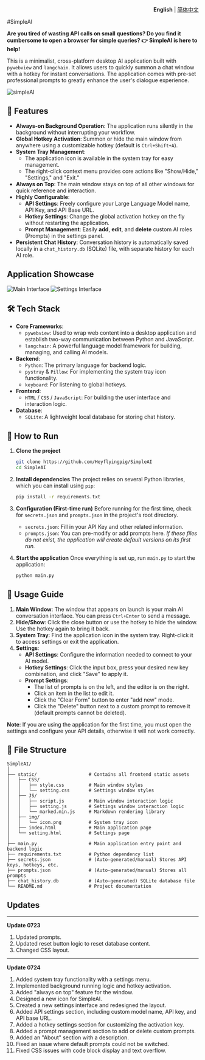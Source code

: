 <p align="right">
  <b>English</b> | <a href="./README.md">简体中文</a>
</p>
#SimpleAI

**Are you tired of wasting API calls on small questions? Do you find it cumbersome to open a browser for simple queries? 👉 SimpleAI is here to help!**

This is a minimalist, cross-platform desktop AI application built with `pywebview` and `langchain`. It allows users to quickly summon a chat window with a hotkey for instant conversations. The application comes with pre-set professional prompts to greatly enhance the user's dialogue experience.

![simpleAI](./static/img/icon.png)

## 🚀 Features

- **Always-on Background Operation**: The application runs silently in the background without interrupting your workflow.
- **Global Hotkey Activation**: Summon or hide the main window from anywhere using a customizable hotkey (default is `Ctrl+Shift+A`).
- **System Tray Management**:
    - The application icon is available in the system tray for easy management.
    - The right-click context menu provides core actions like "Show/Hide," "Settings," and "Exit."
- **Always on Top**: The main window stays on top of all other windows for quick reference and interaction.
- **Highly Configurable**:
    - **API Settings**: Freely configure your Large Language Model name, API Key, and API Base URL.
    - **Hotkey Settings**: Change the global activation hotkey on the fly without restarting the application.
    - **Prompt Management**: Easily **add**, **edit**, and **delete** custom AI roles (Prompts) in the settings panel.
- **Persistent Chat History**: Conversation history is automatically saved locally in a `chat_history.db` (SQLite) file, with separate history for each AI role.


## Application Showcase

![Main Interface](./static/img/simpleai.png)
![Settings Interface](./static/img/setting.png)


## 🛠️ Tech Stack

- **Core Frameworks**:
    - `pywebview`: Used to wrap web content into a desktop application and establish two-way communication between Python and JavaScript.
    - `langchain`: A powerful language model framework for building, managing, and calling AI models.
- **Backend**:
    - `Python`: The primary language for backend logic.
    - `pystray` & `Pillow`: For implementing the system tray icon functionality.
    - `keyboard`: For listening to global hotkeys.
- **Frontend**:
    - `HTML` / `CSS` / `JavaScript`: For building the user interface and interaction logic.
- **Database**:
    - `SQLite`: A lightweight local database for storing chat history.

## 🏃 How to Run

1.  **Clone the project**
    ```bash
    git clone https://github.com/Heyflyingpig/SimpleAI
    cd SimpleAI
    ```

2.  **Install dependencies**
    The project relies on several Python libraries, which you can install using `pip`:
    ```bash
    pip install -r requirements.txt
    ```

3.  **Configuration (First-time run)**
    Before running for the first time, check for `secrets.json` and `prompts.json` in the project's root directory.
    - `secrets.json`: Fill in your API Key and other related information.
    - `prompts.json`: You can pre-modify or add prompts here.
    *If these files do not exist, the application will create default versions on its first run.*

4.  **Start the application**
    Once everything is set up, run `main.py` to start the application:
    ```bash
    python main.py
    ```

## 📖 Usage Guide

1.  **Main Window**: The window that appears on launch is your main AI conversation interface. You can press `Ctrl+Enter` to send a message.
2.  **Hide/Show**: Click the close button or use the hotkey to hide the window. Use the hotkey again to bring it back.
3.  **System Tray**: Find the application icon in the system tray. Right-click it to access settings or exit the application.
4.  **Settings**:
    - **API Settings**: Configure the information needed to connect to your AI model.
    - **Hotkey Settings**: Click the input box, press your desired new key combination, and click "Save" to apply it.
    - **Prompt Settings**:
        - The list of prompts is on the left, and the editor is on the right.
        - Click an item in the list to edit it.
        - Click the "Clear Form" button to enter "add new" mode.
        - Click the "Delete" button next to a custom prompt to remove it (default prompts cannot be deleted).

**Note**: If you are using the application for the first time, you must open the settings and configure your API details, otherwise it will not work correctly.

## 📁 File Structure

```
SimpleAI/
│
├── static/                   # Contains all frontend static assets
│   ├── CSS/
│   │   ├── style.css         # Main window styles
│   │   └── setting.css       # Settings window styles
│   ├── JS/
│   │   ├── script.js         # Main window interaction logic
│   │   ├── setting.js        # Settings window interaction logic
│   │   └── marked.min.js     # Markdown rendering library
│   ├── img/
│   │   └── icon.png          # System tray icon
│   ├── index.html            # Main application page
│   └── setting.html          # Settings page
│
├── main.py                   # Main application entry point and backend logic
├── requirements.txt          # Python dependency list
├── secrets.json              # (Auto-generated/manual) Stores API keys, hotkeys, etc.
├── prompts.json              # (Auto-generated/manual) Stores all prompts
├── chat_history.db           # (Auto-generated) SQLite database file
└── README.md                 # Project documentation
```

## Updates
---
**Update 0723**
1. Updated prompts.
2. Updated reset button logic to reset database content.
3. Changed CSS layout.

---
**Update 0724**
1. Added system tray functionality with a settings menu.
2. Implemented background running logic and hotkey activation.
3. Added "always on top" feature for the window.
4. Designed a new icon for SimpleAI.
5. Created a new settings interface and redesigned the layout.
6. Added API settings section, including custom model name, API key, and API base URL.
7. Added a hotkey settings section for customizing the activation key.
8. Added a prompt management section to add or delete custom prompts.
9. Added an "About" section with a description.
10. Fixed an issue where default prompts could not be switched.
11. Fixed CSS issues with code block display and text overflow. 